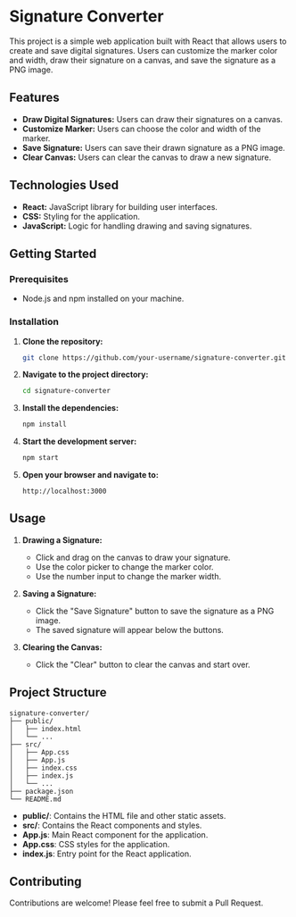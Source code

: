 
# Signature Converter

This project is a simple web application built with React that allows users to create and save digital signatures. Users can customize the marker color and width, draw their signature on a canvas, and save the signature as a PNG image.

## Features

- **Draw Digital Signatures:** Users can draw their signatures on a canvas.
- **Customize Marker:** Users can choose the color and width of the marker.
- **Save Signature:** Users can save their drawn signature as a PNG image.
- **Clear Canvas:** Users can clear the canvas to draw a new signature.

## Technologies Used

- **React:** JavaScript library for building user interfaces.
- **CSS:** Styling for the application.
- **JavaScript:** Logic for handling drawing and saving signatures.

## Getting Started

### Prerequisites

- Node.js and npm installed on your machine.

### Installation

1. **Clone the repository:**

   ```bash
   git clone https://github.com/your-username/signature-converter.git
   ```

2. **Navigate to the project directory:**

   ```bash
   cd signature-converter
   ```

3. **Install the dependencies:**

   ```bash
   npm install
   ```

4. **Start the development server:**

   ```bash
   npm start
   ```

5. **Open your browser and navigate to:**

   ```
   http://localhost:3000
   ```

## Usage

1. **Drawing a Signature:**
   - Click and drag on the canvas to draw your signature.
   - Use the color picker to change the marker color.
   - Use the number input to change the marker width.

2. **Saving a Signature:**
   - Click the "Save Signature" button to save the signature as a PNG image.
   - The saved signature will appear below the buttons.

3. **Clearing the Canvas:**
   - Click the "Clear" button to clear the canvas and start over.

## Project Structure

```
signature-converter/
├── public/
│   ├── index.html
│   └── ...
├── src/
│   ├── App.css
│   ├── App.js
│   ├── index.css
│   ├── index.js
│   └── ...
├── package.json
└── README.md
```

- **public/**: Contains the HTML file and other static assets.
- **src/**: Contains the React components and styles.
- **App.js**: Main React component for the application.
- **App.css**: CSS styles for the application.
- **index.js**: Entry point for the React application.



## Contributing

Contributions are welcome! Please feel free to submit a Pull Request.

